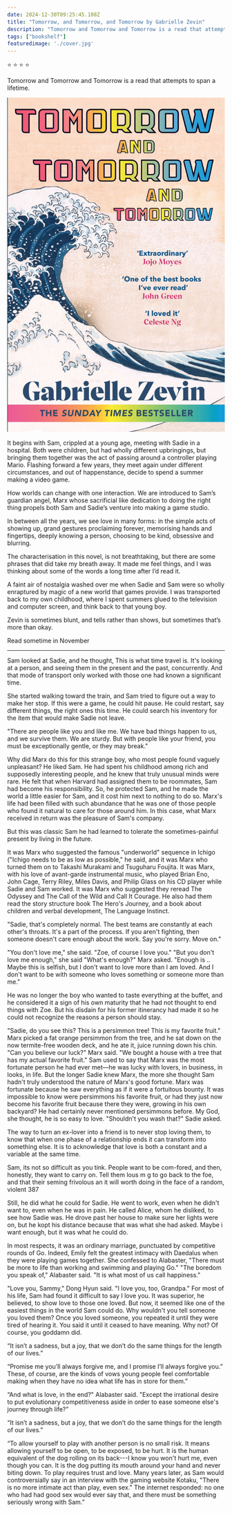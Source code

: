 ```yaml
---    
date: 2024-12-30T09:25:45.108Z
title: "Tomorrow, and Tomorrow, and Tomorrow by Gabrielle Zevin"
description: "Tomorrow and Tomorrow and Tomorrow is a read that attempts to span a lifetime"
tags: ["bookshelf"]
featuredimage: './cover.jpg'
---   
```

⭐ ⭐ ⭐ ⭐ 

Tomorrow and Tomorrow and Tomorrow is a read that attempts to span a lifetime. 

![](./cover.jpg)
<br/>

It begins with Sam, crippled at a young age, meeting with Sadie in a hospital. Both were children, but had wholly different upbringings, but bringing them together was the act of passing around a controller playing Mario. Flashing forward a few years, they meet again under different circumstances, and out of happenstance, decide to spend a summer making a video game. 

How worlds can change with one interaction. We are introduced to Sam’s guardian angel, Marx whose sacrificial like dedication to doing the right thing propels both Sam and Sadie’s venture into making a game studio.

In between all the years, we see love in many forms: in the simple acts of showing up, grand gestures proclaiming forever, memorising hands and fingertips, deeply knowing a person, choosing to be kind, obsessive and blurring. 

The characterisation in this novel, is not breathtaking, but there are some phrases that did take my breath away. It made me feel things, and I was thinking about some of the words a long time after I’d read it.

A faint air of nostalgia washed over me when Sadie and Sam were so wholly enraptured by magic of a new world that games provide. I was transported back to my own childhood, where I spent summers glued to the television and computer screen, and think back to that young boy. 

Zevin is sometimes blunt, and tells rather than shows, but sometimes that’s more than okay. 

Read sometime in November 

---

Sam looked at Sadie, and he thought, This is what time travel is. It's looking at a person, and seeing them in the present and the past, concurrently. And that mode of transport only worked with those one had known a significant time.

She started walking toward the train, and Sam tried to figure out a way to make her stop. If this were a game, he could hit pause. He could restart, say different things, the right ones this time. He could search his inventory for the item that would make Sadie not leave.

"There are people like you and like me. We have bad things happen to us, and we survive them. We are sturdy. But with people like your friend, you must be exceptionally gentle, or they may break."

Why did Marx do this for this strange boy, who most people found vaguely unpleasant? He liked Sam. He had spent his childhood among rich and supposedly interesting people, and he knew that truly unusual minds were rare. He felt that when Harvard had assigned them to be roommates, Sam had become his responsibility. So, he protected Sam, and he made the world a little easier for Sam, and it cost him next to nothing to do so. Marx's life had been filled with such abundance that he was one of those people who found it natural to care for those around him. In this case, what Marx received in return was the pleasure of Sam's company.

But this was classic Sam he had learned to tolerate the sometimes-painful present by living in the future.

It was Marx who suggested the famous "underworld" sequence in Ichigo ("Ichigo needs to be as low as possible," he said, and it was Marx who turned them on to Takashi Murakami and Tsuguharu Foujita. It was Marx, with his love of avant-garde instrumental music, who played Brian Eno, John Cage, Terry Riley, Miles Davis, and Philip Glass on his CD player while Sadie and Sam worked.
It was Marx who suggested they reread The Odyssey and The Call of the Wild and Call It Courage. He also had them read the story structure book The Hero's Journey, and a book about children and verbal development, The Language Instinct.

"Sadie, that's completely normal. The best teams are constantly at each other's throats. It's a part of the process. If you aren't fighting, then someone doesn't care enough about the work. Say you're sorry. Move on."

"You don't love me," she said.
"Zoe, of course I love you."
"But you don't love me enough," she said
"What's enough?" Marx asked.
"Enough is .. Maybe this is selfish, but I don't want to love more than I am loved. And I don't want to be with someone who loves something or someone more than me."

He was no longer the boy who wanted to taste everything at the buffet, and he considered it a sign of his own maturity that he had not thought to end things with Zoe. But his disdain for his former itinerancy had made it so he could not recognize the reasons a person should stay.

"Sadie, do you see this? This is a persimmon tree! This is my favorite fruit." Marx picked a fat orange persimmon from the tree, and he sat down on the now termite-free wooden deck, and he ate it, juice running down his chin. "Can you believe our luck?" Marx said. "We bought a house with a tree that has my actual favorite fruit."
Sam used to say that Marx was the most fortunate person he had ever met—he was lucky with lovers, in business, in looks, in life. But the longer Sadie knew Marx, the more she thought Sam hadn't truly understood the nature of Marx's good fortune. Marx was fortunate because he saw everything as if it were a fortuitous bounty. It was impossible to know were persimmons his favorite fruit, or had they just now become his favorite fruit because there they were, growing in his own backyard? He had certainly never mentioned persimmons before. My God, she thought, he is so easy to love.
"Shouldn't you wash that?" Sadie asked.

The way to turn an ex-lover into a friend is to never stop loving them, to know that when one phase of a relationship ends it can transform into something else. It is to acknowledge that love is both a constant and a variable at the same
time.

Sam, its not so difficult as you tink. People want to be com-fored, and then, honestly, they want to carry on. Tell them lous m g to go back to the foe, and that their seming frivolous an it will worth doing in the face of a random, violent
387

Still, he did what he could for Sadie. He went to work, even when he didn't want to, even when he was in pain.
He called Alice, whom he disliked, to see how Sadie was. He drove past her house to make sure her lights were on, but he kopt his distance because that was what she had asked. Maybe i want enough, but it was what he could do.

In most respects, it was an ordinary marriage, punctuated by competitive rounds of Go. Indeed, Emily felt the greatest intimacy with Daedalus when they were playing games together.
She confessed to Alabaster, "There must be more to life
than working and swimming and playing Go."
"The boredom you speak of," Alabaster said. "It is what most of us call happiness."

"Love you, Sammy," Dong Hyun said.
"I love you, too, Grandpa." For most of his life, Sam had found it difficult to say I love you. It was superior, he believed, to show love to those one loved. But now, it seemed like one of the easiest things in the world Sam could do. Why wouldn't you tell someone you loved them? Once you loved someone, you repeated it until they were tired of hearing it. You said it until it ceased to have meaning. Why not? Of course, you goddamn did.

“It isn’t a sadness, but a joy, that we don’t do the same things for the length of our lives.”

“Promise me you’ll always forgive me, and I promise I’ll always forgive you.” These, of course, are the kinds of vows young people feel comfortable making when they have no idea what life has in store for them.”

“And what is love, in the end?" Alabaster said. "Except the irrational desire to put evolutionary competitiveness aside in order to ease someone else's journey through life?”

“It isn’t a sadness, but a joy, that we don’t do the same things for the length of our lives.”

“To allow yourself to play with another person is no small risk. It means allowing yourself to be open, to be exposed, to be hurt. It is the human equivalent of the dog rolling on its back---I know you won't hurt me, even though you can. It is the dog putting its mouth around your hand and never biting down. To play requires trust and love. Many years later, as Sam would controversially say in an interview with the gaming website Kotaku, "There is no more intimate act than play, even sex." The internet responded: no one who had had good sex would ever say that, and there must be something seriously wrong with Sam.”


